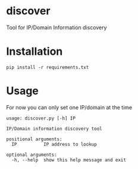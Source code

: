 # discover

Tool for IP/Domain Information discovery

# Installation

`pip install -r requirements.txt`

# Usage

For now you can only set one IP/domain at the time

```
usage: discover.py [-h] IP

IP/Domain information discovery tool

positional arguments:
  IP          IP address to lookup

optional arguments:
  -h, --help  show this help message and exit
```
